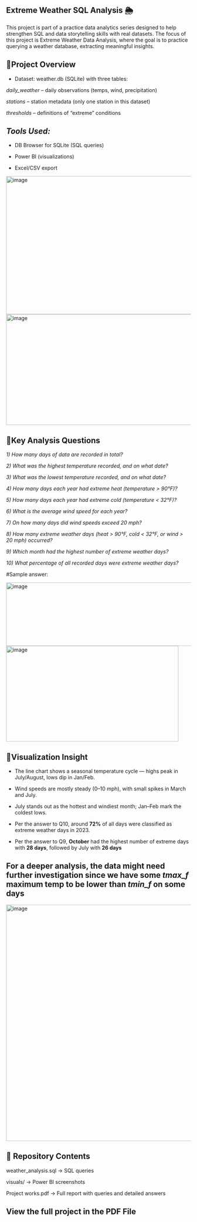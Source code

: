 
## Extreme Weather SQL Analysis 🌦️
This project is part of a practice data analytics series designed to help strengthen SQL and data storytelling skills with real datasets. The focus of this project is Extreme Weather Data Analysis, where the goal is to practice querying a weather database, extracting meaningful insights.


## 🔹Project Overview

* Dataset: weather.db (SQLite) with three tables:

*daily_weather* – daily observations (temps, wind, precipitation)

*stations* – station metadata (only one station in this dataset)

*thresholds* – definitions of “extreme” conditions

## *Tools Used:*

- DB Browser for SQLite (SQL queries)

- Power BI (visualizations)

- Excel/CSV export



<img width="1485" height="377" alt="image" src="https://github.com/user-attachments/assets/8e0157f0-5274-4439-b845-7a6fc0f3ff59" />

<img width="532" height="302" alt="image" src="https://github.com/user-attachments/assets/3fb1f49e-a050-4b24-89df-e7d6d97e5185" />



## 🔹Key Analysis Questions

*1) How many days of data are recorded in total?*

*2) What was the highest temperature recorded, and on what date?*

*3) What was the lowest temperature recorded, and on what date?*

*4) How many days each year had extreme heat (temperature > 90°F)?*

*5) How many days each year had extreme cold (temperature < 32°F)?*

*6) What is the average wind speed for each year?*

*7) On how many days did wind speeds exceed 20 mph?*

*8) How many extreme weather days (heat > 90°F, cold < 32°F, or wind > 20 mph) occurred?*

*9) Which month had the highest number of extreme weather days?*

*10) What percentage of all recorded days were extreme weather days?*


 #Sample answer:

<img width="570" height="173" alt="image" src="https://github.com/user-attachments/assets/b906960e-8257-4cfe-9a14-27dd65f55da1" />

<img width="470" height="261" alt="image" src="https://github.com/user-attachments/assets/213fa78d-aecf-4f43-a7f3-51b055a4f735" />




## 🔹Visualization Insight

- The line chart shows a seasonal temperature cycle — highs peak in July/August, lows dip in Jan/Feb.

- Wind speeds are mostly steady (0–10 mph), with small spikes in March and July.

- July stands out as the hottest and windiest month; Jan–Feb mark the coldest lows.

- Per the answer to Q10, around **72%** of all days were classified as extreme weather days in 2023.

- Per the answer to Q9, **October** had the highest number of extreme days with **28 days**, followed by July with **26 days**


## For a deeper analysis, the data might need further investigation since we have some *tmax_f* maximum temp to be lower than *tmin_f* on some days


<img width="1114" height="645" alt="image" src="https://github.com/user-attachments/assets/747a0113-1f44-4c41-82a6-9f7d46fc1890" />



## 📂 Repository Contents

weather_analysis.sql → SQL queries

visuals/ → Power BI screenshots

Project works.pdf → Full report with queries and detailed answers

## View the full project in the PDF File



